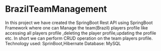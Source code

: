 # BrazilTeamManagement
In this project we have created the SpringBoot Rest API using SpringBoot Framework where one can Manage the team(Brazil) players profile like accessing all players profile ,deleting the player profile,updating the profile etc. In short we can perform CRUD operation on the team players profile.
Technology used: SprinBoot,Hibernate
Database: MySQL
